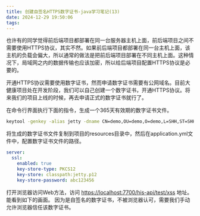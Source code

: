 ```yaml
---
title: 创建自签名HTTPS数字证书-java学习笔记(13)
date: 2024-12-29 19:50:06
tags:
---
```


也许有的同学觉得前后端项目都部署在同一台服务器主机上面，前后端项目之间不需要使用HTTPS协议，其实不然。如果前后端项目都部署在同一台主机上面，该主机的负载会偏大，所以通常的做法是把前后端项目部署在不同主机上面。这种情况下，局域网之内的数据传输也应该加密，所以给后端项目配置HTTPS协议是必要的。

开通HTTPS协议需要使用数字证书，然而申请数字证书需要有公网域名。目前大健康项目处在开发阶段，我们可以自己创建一个数字证书，开通HTTPS协议。将来我们的项目上线的时候，再去申请正式的数字证书就行了。

在命令行界面执行下面的指令，生成一个365天有效期的数字证书文件。

```bash
keytool -genkey -alias jetty -dname CN=demo,OU=demo,O=demo,L=SHH,ST=SHH,C=CN -storetype PKCS12 -keyalg RSA -keysize 2048 -validity 365 -keystore jetty.p12
```

将生成的数字证书文件复制到项目的resources目录中，然后在application.yml文件中，配置数字证书文件的路径。

```yaml
server:
  ssl:
    enabled: true
    key-store-type: PKCS12
    key-store: classpath:jetty.p12
    key-store-password: abc123456
```

打开浏览器访问Web方法，访问 <https://localhost:7700/his-api/test/xss> 地址。能看到如下的画面。
因为是自签名的数字证书，不被浏览器认可，需要我们手动允许浏览器信任该数字证书。
